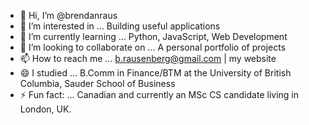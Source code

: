 - 👋 Hi, I’m @brendanraus
- 👀 I’m interested in ... Building useful applications
- 🌱 I’m currently learning ... Python, JavaScript, Web Development
- 💞️ I’m looking to collaborate on ... A personal portfolio of projects
- 📫 How to reach me ... b.rausenberg@gmail.com | my website
- 😄 I studied ... B.Comm in Finance/BTM at the University of British Columbia, Sauder School of Business
- ⚡ Fun fact: ... Canadian and currently an MSc CS candidate living in London, UK.

<!---
brendanraus/brendanraus is a ✨ special ✨ repository because its `README.md` (this file) appears on your GitHub profile.
You can click the Preview link to take a look at your changes.
--->
